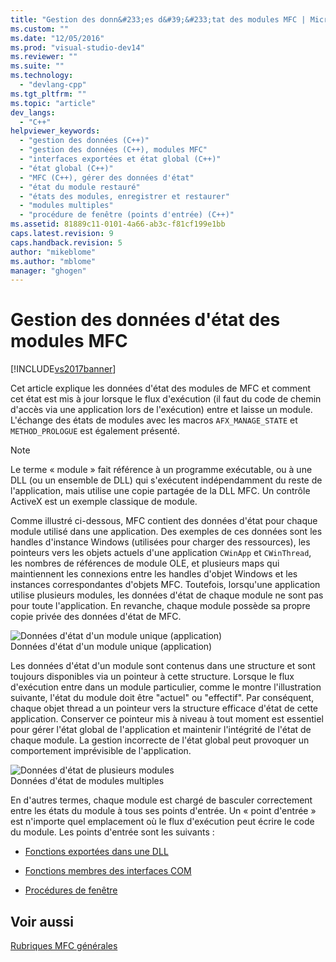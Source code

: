 ```yaml
---
title: "Gestion des donn&#233;es d&#39;&#233;tat des modules MFC | Microsoft Docs"
ms.custom: ""
ms.date: "12/05/2016"
ms.prod: "visual-studio-dev14"
ms.reviewer: ""
ms.suite: ""
ms.technology: 
  - "devlang-cpp"
ms.tgt_pltfrm: ""
ms.topic: "article"
dev_langs: 
  - "C++"
helpviewer_keywords: 
  - "gestion des données (C++)"
  - "gestion des données (C++), modules MFC"
  - "interfaces exportées et état global (C++)"
  - "état global (C++)"
  - "MFC (C++), gérer des données d'état"
  - "état du module restauré"
  - "états des modules, enregistrer et restaurer"
  - "modules multiples"
  - "procédure de fenêtre (points d'entrée) (C++)"
ms.assetid: 81889c11-0101-4a66-ab3c-f81cf199e1bb
caps.latest.revision: 9
caps.handback.revision: 5
author: "mikeblome"
ms.author: "mblome"
manager: "ghogen"
---
```

# Gestion des donn&#233;es d&#39;&#233;tat des modules MFC
[!INCLUDE[vs2017banner](../assembler/inline/includes/vs2017banner.md)]

Cet article explique les données d'état des modules de MFC et comment cet état est mis à jour lorsque le flux d'exécution \(il faut du code de chemin d'accès via une application lors de l'exécution\) entre et laisse un module.  L'échange des états de modules avec les macros `AFX_MANAGE_STATE` et `METHOD_PROLOGUE` est également présenté.  
  
> [!NOTE]
>  Le terme « module » fait référence à un programme exécutable, ou à une DLL \(ou un ensemble de DLL\) qui s'exécutent indépendamment du reste de l'application, mais utilise une copie partagée de la DLL MFC.  Un contrôle ActiveX est un exemple classique de module.  
  
 Comme illustré ci\-dessous, MFC contient des données d'état pour chaque module utilisé dans une application.  Des exemples de ces données sont les handles d'instance Windows \(utilisées pour charger des ressources\), les pointeurs vers les objets actuels d'une application `CWinApp` et `CWinThread`, les nombres de références de module OLE, et plusieurs maps qui maintiennent les connexions entre les handles d'objet Windows et les instances correspondantes d'objets MFC.  Toutefois, lorsqu'une application utilise plusieurs modules, les données d'état de chaque module ne sont pas pour toute l'application.  En revanche, chaque module possède sa propre copie privée des données d'état de MFC.  
  
 ![Données d'état d'un module unique &#40;application&#41;](../mfc/media/vc387n1.png "vc387N1")  
Données d'état d'un module unique \(application\)  
  
 Les données d'état d'un module sont contenus dans une structure et sont toujours disponibles via un pointeur à cette structure.  Lorsque le flux d'exécution entre dans un module particulier, comme le montre l'illustration suivante, l'état du module doit être "actuel" ou "effectif".  Par conséquent, chaque objet thread a un pointeur vers la structure efficace d'état de cette application.  Conserver ce pointeur mis à niveau à tout moment est essentiel pour gérer l'état global de l'application et maintenir l'intégrité de l'état de chaque module.  La gestion incorrecte de l'état global peut provoquer un comportement imprévisible de l'application.  
  
 ![Données d'état de plusieurs modules](../mfc/media/vc387n2.png "vc387N2")  
Données d'état de modules multiples  
  
 En d'autres termes, chaque module est chargé de basculer correctement entre les états du module à tous ses points d'entrée.  Un « point d'entrée » est n'importe quel emplacement où le flux d'exécution peut écrire le code du module.  Les points d'entrée sont les suivants :  
  
-   [Fonctions exportées dans une DLL](../mfc/exported-dll-function-entry-points.md)  
  
-   [Fonctions membres des interfaces COM](../mfc/com-interface-entry-points.md)  
  
-   [Procédures de fenêtre](../mfc/window-procedure-entry-points.md)  
  
## Voir aussi  
 [Rubriques MFC générales](../mfc/general-mfc-topics.md)